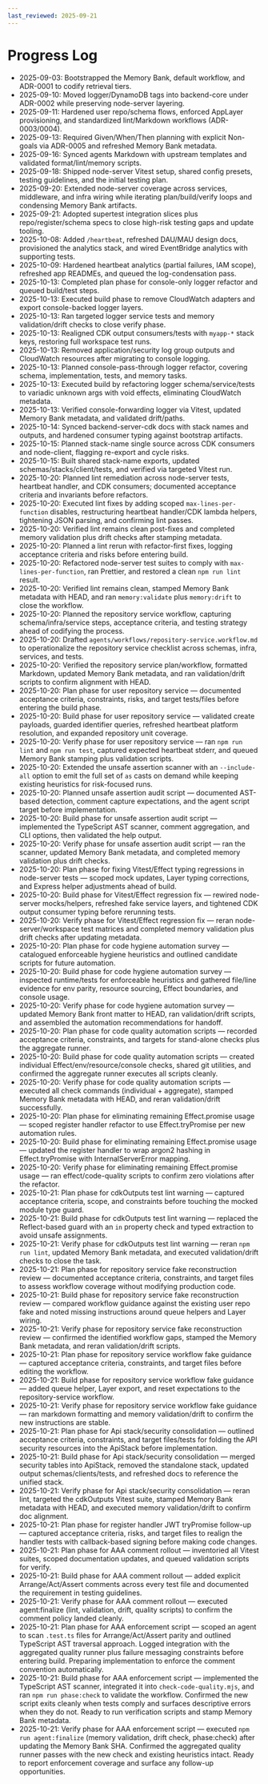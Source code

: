 ```yaml
---
last_reviewed: 2025-09-21
---
```


# Progress Log

- 2025-09-03: Bootstrapped the Memory Bank, default workflow, and ADR-0001 to codify retrieval tiers.
- 2025-09-10: Moved logger/DynamoDB tags into backend-core under ADR-0002 while preserving node-server layering.
- 2025-09-11: Hardened user repo/schema flows, enforced AppLayer provisioning, and standardized lint/Markdown workflows (ADR-0003/0004).
- 2025-09-13: Required Given/When/Then planning with explicit Non-goals via ADR-0005 and refreshed Memory Bank metadata.
- 2025-09-16: Synced agents Markdown with upstream templates and validated format/lint/memory scripts.
- 2025-09-18: Shipped node-server Vitest setup, shared config presets, testing guidelines, and the initial testing plan.
- 2025-09-20: Extended node-server coverage across services, middleware, and infra wiring while iterating plan/build/verify loops and condensing Memory Bank artifacts.
- 2025-09-21: Adopted supertest integration slices plus repo/register/schema specs to close high-risk testing gaps and update tooling.
- 2025-10-08: Added `/heartbeat`, refreshed DAU/MAU design docs, provisioned the analytics stack, and wired EventBridge analytics with supporting tests.
- 2025-10-09: Hardened heartbeat analytics (partial failures, IAM scope), refreshed app READMEs, and queued the log-condensation pass.
- 2025-10-13: Completed plan phase for console-only logger refactor and queued build/test steps.
- 2025-10-13: Executed build phase to remove CloudWatch adapters and export console-backed logger layers.
- 2025-10-13: Ran targeted logger service tests and memory validation/drift checks to close verify phase.
- 2025-10-13: Realigned CDK output consumers/tests with `myapp-*` stack keys, restoring full workspace test runs.
- 2025-10-13: Removed application/security log group outputs and CloudWatch resources after migrating to console logging.
- 2025-10-13: Planned console-pass-through logger refactor, covering schema, implementation, tests, and memory tasks.
- 2025-10-13: Executed build by refactoring logger schema/service/tests to variadic unknown args with void effects, eliminating CloudWatch metadata.
- 2025-10-13: Verified console-forwarding logger via Vitest, updated Memory Bank metadata, and validated drift/paths.
- 2025-10-14: Synced backend-server-cdk docs with stack names and outputs, and hardened consumer typing against bootstrap artifacts.
- 2025-10-15: Planned stack-name single source across CDK consumers and node-client, flagging re-export and cycle risks.
- 2025-10-15: Built shared stack-name exports, updated schemas/stacks/client/tests, and verified via targeted Vitest run.
- 2025-10-20: Planned lint remediation across node-server tests, heartbeat handler, and CDK consumers; documented acceptance criteria and invariants before refactors.
- 2025-10-20: Executed lint fixes by adding scoped `max-lines-per-function` disables, restructuring heartbeat handler/CDK lambda helpers, tightening JSON parsing, and confirming lint passes.
- 2025-10-20: Verified lint remains clean post-fixes and completed memory validation plus drift checks after stamping metadata.
- 2025-10-20: Planned a lint rerun with refactor-first fixes, logging acceptance criteria and risks before entering build.
- 2025-10-20: Refactored node-server test suites to comply with `max-lines-per-function`, ran Prettier, and restored a clean `npm run lint` result.
- 2025-10-20: Verified lint remains clean, stamped Memory Bank metadata with HEAD, and ran `memory:validate` plus `memory:drift` to close the workflow.
- 2025-10-20: Planned the repository service workflow, capturing schema/infra/service steps, acceptance criteria, and testing strategy ahead of codifying the process.
- 2025-10-20: Drafted `agents/workflows/repository-service.workflow.md` to operationalize the repository service checklist across schemas, infra, services, and tests.
- 2025-10-20: Verified the repository service plan/workflow, formatted Markdown, updated Memory Bank metadata, and ran validation/drift scripts to confirm alignment with HEAD.
- 2025-10-20: Plan phase for user repository service — documented acceptance criteria, constraints, risks, and target tests/files before entering the build phase.
- 2025-10-20: Build phase for user repository service — validated create payloads, guarded identifier queries, refreshed heartbeat platform resolution, and expanded repository unit coverage.
- 2025-10-20: Verify phase for user repository service — ran `npm run lint` and `npm run test`, captured expected heartbeat stderr, and queued Memory Bank stamping plus validation scripts.
- 2025-10-20: Extended the unsafe assertion scanner with an `--include-all` option to emit the full set of `as` casts on demand while keeping existing heuristics for risk-focused runs.
- 2025-10-20: Planned unsafe assertion audit script — documented AST-based detection, comment capture expectations, and the agent script target before implementation.
- 2025-10-20: Build phase for unsafe assertion audit script — implemented the TypeScript AST scanner, comment aggregation, and CLI options, then validated the help output.
- 2025-10-20: Verify phase for unsafe assertion audit script — ran the scanner, updated Memory Bank metadata, and completed memory validation plus drift checks.
- 2025-10-20: Plan phase for fixing Vitest/Effect typing regressions in node-server tests — scoped mock updates, Layer typing corrections, and Express helper adjustments ahead of build.
- 2025-10-20: Build phase for Vitest/Effect regression fix — rewired node-server mocks/helpers, refreshed fake service layers, and tightened CDK output consumer typing before rerunning tests.
- 2025-10-20: Verify phase for Vitest/Effect regression fix — reran node-server/workspace test matrices and completed memory validation plus drift checks after updating metadata.
- 2025-10-20: Plan phase for code hygiene automation survey — catalogued enforceable hygiene heuristics and outlined candidate scripts for future automation.
- 2025-10-20: Build phase for code hygiene automation survey — inspected runtime/tests for enforceable heuristics and gathered file/line evidence for env parity, resource sourcing, Effect boundaries, and console usage.
- 2025-10-20: Verify phase for code hygiene automation survey — updated Memory Bank front matter to HEAD, ran validation/drift scripts, and assembled the automation recommendations for handoff.
- 2025-10-20: Plan phase for code quality automation scripts — recorded acceptance criteria, constraints, and targets for stand-alone checks plus the aggregate runner.
- 2025-10-20: Build phase for code quality automation scripts — created individual Effect/env/resource/console checks, shared git utilities, and confirmed the aggregate runner executes all scripts cleanly.
- 2025-10-20: Verify phase for code quality automation scripts — executed all check commands (individual + aggregate), stamped Memory Bank metadata with HEAD, and reran validation/drift successfully.
- 2025-10-20: Plan phase for eliminating remaining Effect.promise usage — scoped register handler refactor to use Effect.tryPromise per new automation rules.
- 2025-10-20: Build phase for eliminating remaining Effect.promise usage — updated the register handler to wrap argon2 hashing in Effect.tryPromise with InternalServerError mapping.
- 2025-10-20: Verify phase for eliminating remaining Effect.promise usage — ran effect/code-quality scripts to confirm zero violations after the refactor.
- 2025-10-21: Plan phase for cdkOutputs test lint warning — captured acceptance criteria, scope, and constraints before touching the mocked module type guard.
- 2025-10-21: Build phase for cdkOutputs test lint warning — replaced the Reflect-based guard with an `in` property check and typed extraction to avoid unsafe assignments.
- 2025-10-21: Verify phase for cdkOutputs test lint warning — reran `npm run lint`, updated Memory Bank metadata, and executed validation/drift checks to close the task.
- 2025-10-21: Plan phase for repository service fake reconstruction review — documented acceptance criteria, constraints, and target files to assess workflow coverage without modifying production code.
- 2025-10-21: Build phase for repository service fake reconstruction review — compared workflow guidance against the existing user repo fake and noted missing instructions around queue helpers and Layer wiring.
- 2025-10-21: Verify phase for repository service fake reconstruction review — confirmed the identified workflow gaps, stamped the Memory Bank metadata, and reran validation/drift scripts.
- 2025-10-21: Plan phase for repository service workflow fake guidance — captured acceptance criteria, constraints, and target files before editing the workflow.
- 2025-10-21: Build phase for repository service workflow fake guidance — added queue helper, Layer export, and reset expectations to the repository-service workflow.
- 2025-10-21: Verify phase for repository service workflow fake guidance — ran markdown formatting and memory validation/drift to confirm the new instructions are stable.
- 2025-10-21: Plan phase for Api stack/security consolidation — outlined acceptance criteria, constraints, and target files/tests for folding the API security resources into the ApiStack before implementation.
- 2025-10-21: Build phase for Api stack/security consolidation — merged security tables into ApiStack, removed the standalone stack, updated output schemas/clients/tests, and refreshed docs to reference the unified stack.
- 2025-10-21: Verify phase for Api stack/security consolidation — reran lint, targeted the cdkOutputs Vitest suite, stamped Memory Bank metadata with HEAD, and executed memory validation/drift to confirm doc alignment.
- 2025-10-21: Plan phase for register handler JWT tryPromise follow-up — captured acceptance criteria, risks, and target files to realign the handler tests with callback-based signing before making code changes.
- 2025-10-21: Plan phase for AAA comment rollout — inventoried all Vitest suites, scoped documentation updates, and queued validation scripts for verify.
- 2025-10-21: Build phase for AAA comment rollout — added explicit Arrange/Act/Assert comments across every test file and documented the requirement in testing guidelines.
- 2025-10-21: Verify phase for AAA comment rollout — executed agent:finalize (lint, validation, drift, quality scripts) to confirm the comment policy landed cleanly.
- 2025-10-21: Plan phase for AAA enforcement script — scoped an agent to scan `.test.ts` files for Arrange/Act/Assert parity and outlined TypeScript AST traversal approach.
  Logged integration with the aggregated quality runner plus failure messaging constraints before entering build.
  Preparing implementation to enforce the comment convention automatically.
- 2025-10-21: Build phase for AAA enforcement script — implemented the TypeScript AST scanner, integrated it into `check-code-quality.mjs`, and ran `npm run phase:check` to validate the workflow.
  Confirmed the new script exits cleanly when tests comply and surfaces descriptive errors when they do not.
  Ready to run verification scripts and stamp Memory Bank metadata.
- 2025-10-21: Verify phase for AAA enforcement script — executed `npm run agent:finalize` (memory validation, drift check, phase:check) after updating the Memory Bank SHA.
  Confirmed the aggregated quality runner passes with the new check and existing heuristics intact.
  Ready to report enforcement coverage and surface any follow-up opportunities.
